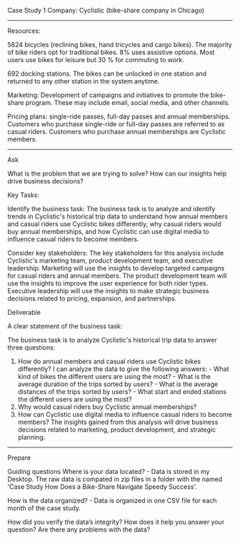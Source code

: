 Case Study 1
Company: Cyclistic (bike-share company in Chicago)

---------------------------------------------------------------------------------------------------------------------------
Resources:

5824 bicycles (reclining bikes, hand tricycles and cargo bikes). The majority of bike riders opt for traditional bikes. 8% uses assistive options. Most users use bikes for leisure but 30 % for commuting to work.

692 docking stations. The bikes can be unlocked in one station and returned to any other station in the system anytime.

Marketing: Development of campaigns and initiatives to promote the bike-share program. These may include email, social media, and other channels.

Pricing plans: single-ride passes, full-day passes and annual memberships. Customers who purchase single-ride or full-day passes are referred to as casual riders. Customers who purchase annual memberships are Cyclistic members.

---------------------------------------------------------------------------------------------------------------------------
Ask

What is the problem that we are trying to solve?
How can our insights help drive business decisions?

Key Tasks:

Identify the business task:
The business task is to analyze and identify trends in Cyclistic's historical trip data to understand how annual members and casual riders use Cyclistic bikes differently, why casual riders would buy annual memberships, and how Cyclistic can use digital media to influence casual riders to become members.

Consider key stakeholders:
The key stakeholders for this analysis include Cyclistic's marketing team, product development team, and executive leadership. Marketing will use the insights to develop targeted campaigns for casual riders and annual members. The product development team will use the insights to improve the user experience for both rider types. Executive leadership will use the insights to make strategic business decisions related to pricing, expansion, and partnerships.

Deliverable

A clear statement of the business task:

The business task is to analyze Cyclistic's historical trip data to answer three questions: 
1) How do annual members and casual riders use Cyclistic bikes differently?
	I can analyze the data to give the following answers:
		- What kind of bikes the different users are using the most?
		- What is the average duration of the trips sorted by users?
		- What is the average distances of the trips sorted by users?
		- What start and ended stations the different users are using the most? 
2) Why would casual riders buy Cyclistic annual memberships? 
3) How can Cyclistic use digital media to influence casual riders to become members? The insights gained from this analysis will drive business decisions related to marketing, product development, and strategic planning.
---------------------------------------------------------------------------------------------------------------------------
Prepare

Guiding questions
Where is your data located?
	- Data is stored in my Desktop. The raw data is compated in zip files in a folder with the named 'Case Study How Does a Bike-Share 	Navigate Speedy Success'.

How is the data organized?
	-  Data is organized in one CSV file for each month of the case study.

How did you verify the data’s integrity?
How does it help you answer your question?
Are there any problems with the data?

